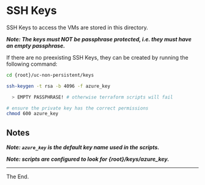 # SSH Keys

SSH Keys to access the VMs are stored in this directory.

_**Note: The keys must NOT be passphrase protected, i.e. they must have an empty passphrase.**_

If there are no preexisting SSH Keys, they can be created by running the following command:

````bash
cd {root}/uc-non-persistent/keys

ssh-keygen -t rsa -b 4096 -f azure_key

  > EMPTY PASSPHRASE! # otherwise terraform scripts will fail

# ensure the private key has the correct permissions
chmod 600 azure_key
````

## Notes

**_Note: `azure_key` is the default key name used in the scripts._**

**_Note: scripts are configured to look for {root}/keys/azure_key._**


---
The End.
